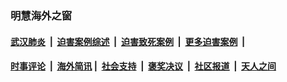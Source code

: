 
### 明慧海外之窗

####  [武汉肺炎](indexes/365.md?t=02171200) &nbsp;|&nbsp;  [迫害案例综述](indexes/328.md?t=02171200) &nbsp;|&nbsp; [迫害致死案例](indexes/277.md?t=02171200)  &nbsp;|&nbsp; [更多迫害案例](indexes/81.md?t=02171200)  &nbsp;|&nbsp; 
####  [时事评论](indexes/19.md?t=02171200) &nbsp;|&nbsp; [海外简讯](indexes/245.md?t=02171200)&nbsp;|&nbsp;  [社会支持](indexes/140.md?t=02171200) &nbsp;|&nbsp; [褒奖决议](indexes/282.md?t=02171200) &nbsp;|&nbsp; [社区报道](indexes/91.md?t=02171200)  &nbsp;|&nbsp; [天人之间](indexes/78.md?t=02171200) 

